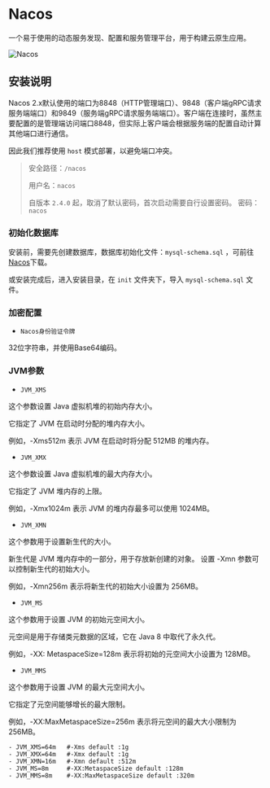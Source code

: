 # Nacos

一个易于使用的动态服务发现、配置和服务管理平台，用于构建云原生应用。

![Nacos](https://github.com/alibaba/nacos/raw/develop/doc/Nacos_Logo.png)

## 安装说明

Nacos
2.x默认使用的端口为8848（HTTP管理端口）、9848（客户端gRPC请求服务端端口）和9849（服务端gRPC请求服务端端口）。客户端在连接时，虽然主要配置的是管理端访问端口8848，但实际上客户端会根据服务端的配置自动计算其他端口进行通信。

因此我们推荐使用 `host` 模式部署，以避免端口冲突。

> 安全路径：`/nacos`
>
> 用户名：`nacos`
>
> 自版本 `2.4.0` 起，取消了默认密码，首次启动需要自行设置密码。
> 密码：`nacos`

### 初始化数据库

安装前，需要先创建数据库，数据库初始化文件：`mysql-schema.sql`
，可前往[Nacos](https://github.com/alibaba/nacos/blob/master/distribution/conf/mysql-schema.sql)下载。

或安装完成后，进入安装目录，在 `init` 文件夹下，导入 `mysql-schema.sql` 文件。

### 加密配置

+ `Nacos身份验证令牌`

32位字符串，并使用Base64编码。

### JVM参数

+ `JVM_XMS`

这个参数设置 Java 虚拟机堆的初始内存大小。

它指定了 JVM 在启动时分配的堆内存大小。

例如，-Xms512m 表示 JVM 在启动时将分配 512MB 的堆内存。

+ `JVM_XMX`

这个参数设置 Java 虚拟机堆的最大内存大小。

它指定了 JVM 堆内存的上限。

例如，-Xmx1024m 表示 JVM 的堆内存最多可以使用 1024MB。

+ `JVM_XMN`

这个参数用于设置新生代的大小。

新生代是 JVM 堆内存中的一部分，用于存放新创建的对象。
设置 -Xmn 参数可以控制新生代的初始大小。

例如，-Xmn256m 表示将新生代的初始大小设置为 256MB。

+ `JVM_MS`

这个参数用于设置 JVM 的初始元空间大小。

元空间是用于存储类元数据的区域，它在 Java 8 中取代了永久代。

例如，-XX: MetaspaceSize=128m 表示将初始的元空间大小设置为 128MB。

+ `JVM_MMS`

这个参数用于设置 JVM 的最大元空间大小。

它指定了元空间能够增长的最大限制。

例如，-XX:MaxMetaspaceSize=256m 表示将元空间的最大大小限制为 256MB。

```shell
- JVM_XMS=64m   #-Xms default :1g
- JVM_XMX=64m   #-Xmx default :1g
- JVM_XMN=16m   #-Xmn default :512m
- JVM_MS=8m     #-XX:MetaspaceSize default :128m
- JVM_MMS=8m    #-XX:MaxMetaspaceSize default :320m
```
